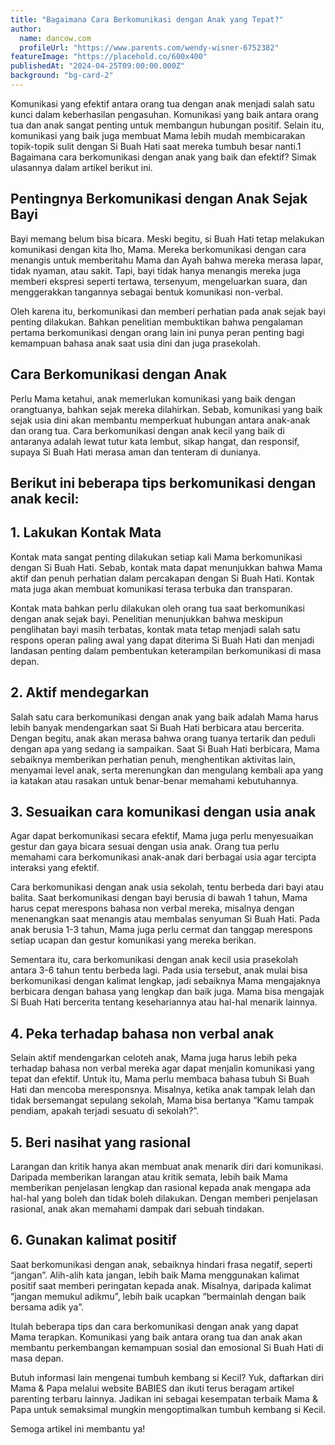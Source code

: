 ```yaml
---
title: "Bagaimana Cara Berkomunikasi dengan Anak yang Tepat?"
author:
  name: dancow.com
  profileUrl: "https://www.parents.com/wendy-wisner-6752382"
featureImage: "https://placehold.co/600x400"
publishedAt: "2024-04-25T09:00:00.000Z"
background: "bg-card-2"
---
```


Komunikasi yang efektif antara orang tua dengan anak menjadi salah satu kunci dalam keberhasilan pengasuhan. Komunikasi yang baik antara orang tua dan anak sangat penting untuk membangun hubungan positif. Selain itu, komunikasi yang baik juga membuat Mama lebih mudah membicarakan topik-topik sulit dengan Si Buah Hati saat mereka tumbuh besar nanti.1 Bagaimana cara berkomunikasi dengan anak yang baik dan efektif? Simak ulasannya dalam artikel berikut ini.

## Pentingnya Berkomunikasi dengan Anak Sejak Bayi

Bayi memang belum bisa bicara. Meski begitu, si Buah Hati tetap melakukan komunikasi dengan kita lho, Mama. Mereka berkomunikasi dengan cara menangis untuk memberitahu Mama dan Ayah bahwa mereka merasa lapar, tidak nyaman, atau sakit. Tapi, bayi tidak hanya menangis mereka juga memberi ekspresi seperti tertawa, tersenyum, mengeluarkan suara, dan menggerakkan tangannya sebagai bentuk komunikasi non-verbal.

Oleh karena itu, berkomunikasi dan memberi perhatian pada anak sejak bayi penting dilakukan. Bahkan penelitian membuktikan bahwa pengalaman pertama berkomunikasi dengan orang lain ini punya peran penting bagi kemampuan bahasa anak saat usia dini dan juga prasekolah.

## Cara Berkomunikasi dengan Anak

Perlu Mama ketahui, anak memerlukan komunikasi yang baik dengan orangtuanya, bahkan sejak mereka dilahirkan. Sebab, komunikasi yang baik sejak usia dini akan membantu memperkuat hubungan antara anak-anak dan orang tua. Cara berkomunikasi dengan anak kecil yang baik di antaranya adalah lewat tutur kata lembut, sikap hangat, dan responsif, supaya Si Buah Hati merasa aman dan tenteram di dunianya.

## Berikut ini beberapa tips berkomunikasi dengan anak kecil:

## 1. Lakukan Kontak Mata

Kontak mata sangat penting dilakukan setiap kali Mama berkomunikasi dengan Si Buah Hati. Sebab, kontak mata dapat menunjukkan bahwa Mama aktif dan penuh perhatian dalam percakapan dengan Si Buah Hati. Kontak mata juga akan membuat komunikasi terasa terbuka dan transparan.

Kontak mata bahkan perlu dilakukan oleh orang tua saat berkomunikasi dengan anak sejak bayi. Penelitian menunjukkan bahwa meskipun penglihatan bayi masih terbatas, kontak mata tetap menjadi salah satu respons operan paling awal yang dapat diterima Si Buah Hati dan menjadi landasan penting dalam pembentukan keterampilan berkomunikasi di masa depan.

## 2. Aktif mendegarkan

Salah satu cara berkomunikasi dengan anak yang baik adalah Mama harus lebih banyak mendengarkan saat Si Buah Hati berbicara atau bercerita. Dengan begitu, anak akan merasa bahwa orang tuanya tertarik dan peduli dengan apa yang sedang ia sampaikan. Saat Si Buah Hati berbicara, Mama sebaiknya memberikan perhatian penuh, menghentikan aktivitas lain, menyamai level anak, serta merenungkan dan mengulang kembali apa yang ia katakan atau rasakan untuk benar-benar memahami kebutuhannya.

## 3. Sesuaikan cara komunikasi dengan usia anak

Agar dapat berkomunikasi secara efektif, Mama juga perlu menyesuaikan gestur dan gaya bicara sesuai dengan usia anak. Orang tua perlu memahami cara berkomunikasi anak-anak dari berbagai usia agar tercipta interaksi yang efektif.

Cara berkomunikasi dengan anak usia sekolah, tentu berbeda dari bayi atau balita. Saat berkomunikasi dengan bayi berusia di bawah 1 tahun, Mama harus cepat merespons bahasa non verbal mereka, misalnya dengan menenangkan saat menangis atau membalas senyuman Si Buah Hati. Pada anak berusia 1-3 tahun, Mama juga perlu cermat dan tanggap merespons setiap ucapan dan gestur komunikasi yang mereka berikan.

Sementara itu, cara berkomunikasi dengan anak kecil usia prasekolah antara 3-6 tahun tentu berbeda lagi. Pada usia tersebut, anak mulai bisa berkomunikasi dengan kalimat lengkap, jadi sebaiknya Mama mengajaknya berbicara dengan bahasa yang lengkap dan baik juga. Mama bisa mengajak Si Buah Hati bercerita tentang kesehariannya atau hal-hal menarik lainnya.

## 4. Peka terhadap bahasa non verbal anak

Selain aktif mendengarkan celoteh anak, Mama juga harus lebih peka terhadap bahasa non verbal mereka agar dapat menjalin komunikasi yang tepat dan efektif. Untuk itu, Mama perlu membaca bahasa tubuh Si Buah Hati dan mencoba meresponsnya. Misalnya, ketika anak tampak lelah dan tidak bersemangat sepulang sekolah, Mama bisa bertanya “Kamu tampak pendiam, apakah terjadi sesuatu di sekolah?”.

## 5. Beri nasihat yang rasional

Larangan dan kritik hanya akan membuat anak menarik diri dari komunikasi. Daripada memberikan larangan atau kritik semata, lebih baik Mama memberikan penjelasan lengkap dan rasional kepada anak mengapa ada hal-hal yang boleh dan tidak boleh dilakukan. Dengan memberi penjelasan rasional, anak akan memahami dampak dari sebuah tindakan.

## 6. Gunakan kalimat positif

Saat berkomunikasi dengan anak, sebaiknya hindari frasa negatif, seperti “jangan”. Alih-alih kata jangan, lebih baik Mama menggunakan kalimat positif saat memberi peringatan kepada anak. Misalnya, daripada kalimat “jangan memukul adikmu”, lebih baik ucapkan “bermainlah dengan baik bersama adik ya”.

Itulah beberapa tips dan cara berkomunikasi dengan anak yang dapat Mama terapkan. Komunikasi yang baik antara orang tua dan anak akan membantu perkembangan kemampuan sosial dan emosional Si Buah Hati di masa depan.

Butuh informasi lain mengenai tumbuh kembang si Kecil? Yuk, daftarkan diri Mama & Papa melalui website BABIES dan ikuti terus beragam artikel parenting terbaru lainnya. Jadikan ini sebagai kesempatan terbaik Mama & Papa untuk semaksimal mungkin mengoptimalkan tumbuh kembang si Kecil.

Semoga artikel ini membantu ya!
